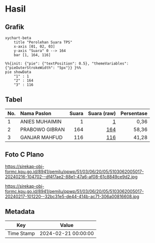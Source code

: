 # Hasil

## Grafik

```mermaid
xychart-beta
    title "Perolehan Suara TPS"
    x-axis [01, 02, 03]
    y-axis "Suara" 0 --> 164
    bar [1, 164, 116]
```

```mermaid
%%{init: {"pie": {"textPosition": 0.5}, "themeVariables": {"pieOuterStrokeWidth": "5px"}} }%%
pie showData
    "1" : 1
    "2" : 164
    "3" : 116
```

## Tabel

| No. | Nama Paslon    | Suara | Suara (raw) | Persentase |
|:--- |:-------------- | -----:| -----------:| ----------:|
| 1   | ANIES MUHAIMIN | 1     | [1][p-1]    | 0,36       |
| 2   | PRABOWO GIBRAN | 164   | [164][p-2]  | 58,36      |
| 3   | GANJAR MAHFUD  | 116   | [116][p-3]  | 41,28      |


[p-1]: https://github.com/gigit-pemilu/pemilu-2024-51-bali/blob/main/pilpres/hitung-suara/sub/51-bali/sub/03-badung/sub/06-kuta-utara/sub/2005-canggu/sub/017-tps/sub/paslon-1.txt
[p-2]: https://github.com/gigit-pemilu/pemilu-2024-51-bali/blob/main/pilpres/hitung-suara/sub/51-bali/sub/03-badung/sub/06-kuta-utara/sub/2005-canggu/sub/017-tps/sub/paslon-2.txt
[p-3]: https://github.com/gigit-pemilu/pemilu-2024-51-bali/blob/main/pilpres/hitung-suara/sub/51-bali/sub/03-badung/sub/06-kuta-utara/sub/2005-canggu/sub/017-tps/sub/paslon-3.txt

## Foto C Plano

https://sirekap-obj-formc.kpu.go.id/8941/pemilu/ppwp/51/03/06/20/05/5103062005017-20240216-104702--df4f7ae2-88e1-47a6-af08-61c8849ce9d2.jpg

https://sirekap-obj-formc.kpu.go.id/8941/pemilu/ppwp/51/03/06/20/05/5103062005017-20240217-101220--32bc31e5-de44-414b-ac71-306a00816608.jpg


## Metadata

| Key        | Value               |
| ---------- | ------------------- |
| Time Stamp | 2024-02-21 00:00:00 |



